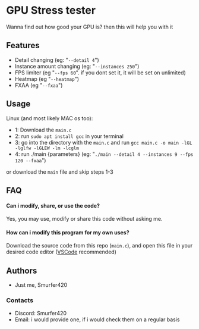 # GPU Stress tester
Wanna find out how good your GPU is? then this will help you with it

## Features

- Detail changing (eg: "`--detail 4`")
- Instance amount changing (eg: "`--instances 250`")
- FPS limiter (eg "`--fps 60`". if you dont set it, it will be set on unlimited)
- Heatmap (eg "`--heatmap`")
- FXAA (eg "`--fxaa`")

## Usage
Linux (and most likely MAC os too): 
- 1: Download the `main.c`
- 2: run `sudo apt install gcc` in your terminal
- 3: go into the directory with the `main.c` and run `gcc main.c -o main -lGL -lglfw -lGLEW -lm -lcglm`
- 4: run ./main {parameters} (eg: "`./main --detail 4 --instances 9 --fps 120 --fxaa`")

or download the `main` file and skip steps 1-3

## FAQ

#### Can i modify, share, or use the code?

Yes, you may use, modify or share this code without asking me.

#### How can i modify this program for my own uses?

Download the source code from this repo (`main.c`), and open this file in your desired code editor ([VSCode](https://code.visualstudio.com/download) recommended)

## Authors

- Just me, Smurfer420

### Contacts

- Discord: Smurfer420
- Email: i would provide one, if i would check them on a regular basis
